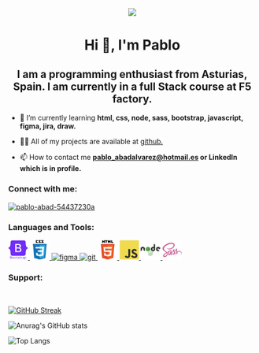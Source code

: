 <div align="center"><img src="https://media.giphy.com/media/v1.Y2lkPTc5MGI3NjExb2t6eWg3bnR0eGloNjZmMnlkaGlpZGtyZWl3c3d6c21xNnljeWU2eCZlcD12MV9pbnRlcm5hbF9naWZfYnlfaWQmY3Q9Zw/UDclWKlmfmq7twI3iJ/giphy.gif" width="200"/></div>
<h1 align="center">Hi 👋, I'm Pablo</h1>
<h2 align="center">I am a programming enthusiast from Asturias, Spain. I am currently in a full Stack course at F5 factory.</h2>

- 🌱 I’m currently learning **html, css, node, sass, bootstrap, javascript, figma, jira, draw.**

- 👨‍💻 All of my projects are available at [github.](github.)

- 📫 How to contact me **pablo_abadalvarez@hotmail.es or LinkedIn which is in profile.**

<h3 align="left">Connect with me:</h3>
<p align="left">
<a href="https://linkedin.com/in/pablo-abad-54437230a" target="blank"><img align="center" src="https://raw.githubusercontent.com/rahuldkjain/github-profile-readme-generator/master/src/images/icons/Social/linked-in-alt.svg" alt="pablo-abad-54437230a" height="30" width="40" /></a>
</p>

<h3 align="left">Languages and Tools:</h3>
<p align="left"> <a href="https://getbootstrap.com" target="_blank" rel="noreferrer"> <img src="https://raw.githubusercontent.com/devicons/devicon/master/icons/bootstrap/bootstrap-plain-wordmark.svg" alt="bootstrap" width="40" height="40"/> </a> <a href="https://www.w3schools.com/css/" target="_blank" rel="noreferrer"> <img src="https://raw.githubusercontent.com/devicons/devicon/master/icons/css3/css3-original-wordmark.svg" alt="css3" width="40" height="40"/> </a> <a href="https://www.figma.com/" target="_blank" rel="noreferrer"> <img src="https://www.vectorlogo.zone/logos/figma/figma-icon.svg" alt="figma" width="40" height="40"/> </a> <a href="https://git-scm.com/" target="_blank" rel="noreferrer"> <img src="https://www.vectorlogo.zone/logos/git-scm/git-scm-icon.svg" alt="git" width="40" height="40"/> </a> <a href="https://www.w3.org/html/" target="_blank" rel="noreferrer"> <img src="https://raw.githubusercontent.com/devicons/devicon/master/icons/html5/html5-original-wordmark.svg" alt="html5" width="40" height="40"/> </a> <a href="https://developer.mozilla.org/en-US/docs/Web/JavaScript" target="_blank" rel="noreferrer"> <img src="https://raw.githubusercontent.com/devicons/devicon/master/icons/javascript/javascript-original.svg" alt="javascript" width="40" height="40"/> </a> <a href="https://nodejs.org" target="_blank" rel="noreferrer"> <img src="https://raw.githubusercontent.com/devicons/devicon/master/icons/nodejs/nodejs-original-wordmark.svg" alt="nodejs" width="40" height="40"/> </a> <a href="https://sass-lang.com" target="_blank" rel="noreferrer"> <img src="https://raw.githubusercontent.com/devicons/devicon/master/icons/sass/sass-original.svg" alt="sass" width="40" height="40"/> </a> </p>

<h3 align="left">Support:</h3>
<p><a href="https://www.buymeacoffee.com/PabloA1A"></a></p><br>
    
  [![GitHub Streak](https://streak-stats.demolab.com?user=PabloA1A&theme=blue-green)](https://git.io/streak-stats)

  ![Anurag's GitHub stats](https://github-readme-stats.vercel.app/api?username=PabloA1A&show_icons=true&theme=radical)

  ![Top Langs](https://github-readme-stats.vercel.app/api/top-langs/?username=PabloA1A&layout=compact)

